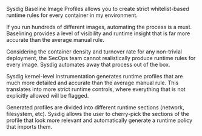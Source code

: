 
Sysdig Baseline Image Profiles allows you to create strict whitelist-based runtime rules for every container in my environment.

If you run hundreds of different images, automating the process is a must. Baselining provides a level of visibility and runtime insight that is far more accurate than the average manual rule.

Considering the container density and turnover rate for any non-trivial deployment, the SecOps team cannot realistically produce runtime rules for every image. Sysdig automates away that process out of the box.

Sysdig kernel-level instrumentation generates runtime profiles that are much more detailed and accurate than the average manual rule. This translates into more strict runtime controls, where everything that is not explicitly allowed will be flagged.

Generated profiles are divided into different runtime sections (network, filesystem, etc). Sysdig allows the user to cherry-pick the sections of the profile that look more relevant and automatically generate a runtime policy that imports them.
